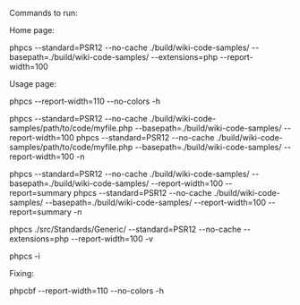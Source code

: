 
Commands to run:

Home page:

phpcs --standard=PSR12 --no-cache ./build/wiki-code-samples/ --basepath=./build/wiki-code-samples/ --extensions=php --report-width=100

Usage page:

phpcs --report-width=110 --no-colors -h

phpcs --standard=PSR12 --no-cache ./build/wiki-code-samples/path/to/code/myfile.php --basepath=./build/wiki-code-samples/ --report-width=100
phpcs --standard=PSR12 --no-cache ./build/wiki-code-samples/path/to/code/myfile.php --basepath=./build/wiki-code-samples/ --report-width=100 -n

phpcs --standard=PSR12 --no-cache ./build/wiki-code-samples/ --basepath=./build/wiki-code-samples/ --report-width=100 --report=summary
phpcs --standard=PSR12 --no-cache ./build/wiki-code-samples/ --basepath=./build/wiki-code-samples/ --report-width=100 --report=summary -n

phpcs ./src/Standards/Generic/ --standard=PSR12 --no-cache --extensions=php --report-width=100 -v

phpcs -i

Fixing:

phpcbf --report-width=110 --no-colors -h


